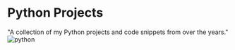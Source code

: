 # Python Projects
"A collection of my Python projects and code snippets from over the years."
![python](https://miro.medium.com/v2/resize:fit:1400/0*q2ATBBe-pHt7cUNv)

